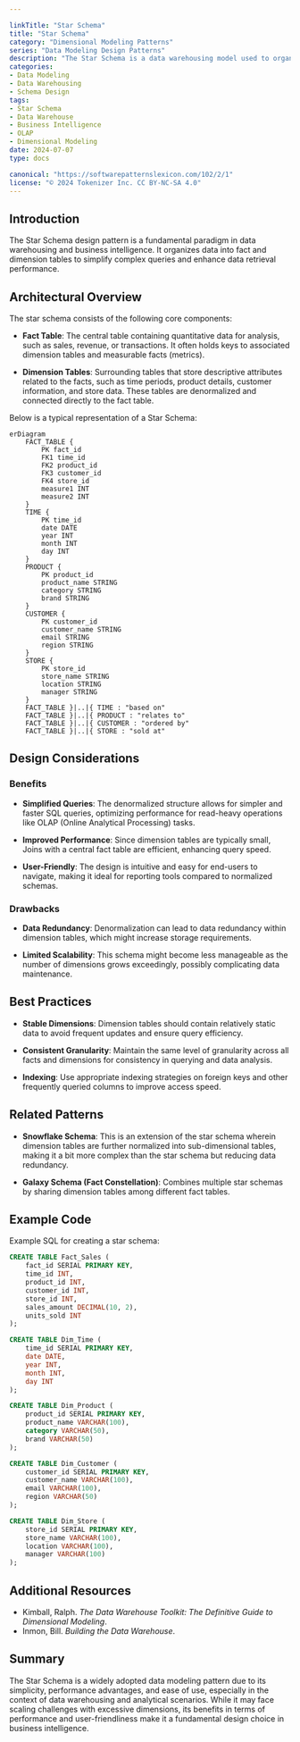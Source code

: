 ```yaml
---

linkTitle: "Star Schema"
title: "Star Schema"
category: "Dimensional Modeling Patterns"
series: "Data Modeling Design Patterns"
description: "The Star Schema is a data warehousing model used to organize data into a central fact table connected to multiple denormalized dimension tables, resembling a star structure. It is ideal for supporting complex queries and data analytics in business intelligence applications."
categories:
- Data Modeling
- Data Warehousing
- Schema Design
tags:
- Star Schema
- Data Warehouse
- Business Intelligence
- OLAP
- Dimensional Modeling
date: 2024-07-07
type: docs

canonical: "https://softwarepatternslexicon.com/102/2/1"
license: "© 2024 Tokenizer Inc. CC BY-NC-SA 4.0"
---
```


## Introduction

The Star Schema design pattern is a fundamental paradigm in data warehousing and business intelligence. It organizes data into fact and dimension tables to simplify complex queries and enhance data retrieval performance.

## Architectural Overview

The star schema consists of the following core components:

- **Fact Table**: The central table containing quantitative data for analysis, such as sales, revenue, or transactions. It often holds keys to associated dimension tables and measurable facts (metrics).

- **Dimension Tables**: Surrounding tables that store descriptive attributes related to the facts, such as time periods, product details, customer information, and store data. These tables are denormalized and connected directly to the fact table.

Below is a typical representation of a Star Schema:

```mermaid
erDiagram
    FACT_TABLE {
        PK fact_id
        FK1 time_id
        FK2 product_id
        FK3 customer_id
        FK4 store_id
        measure1 INT
        measure2 INT
    }
    TIME {
        PK time_id
        date DATE
        year INT
        month INT
        day INT
    }
    PRODUCT {
        PK product_id
        product_name STRING
        category STRING
        brand STRING
    }
    CUSTOMER {
        PK customer_id
        customer_name STRING
        email STRING
        region STRING
    }
    STORE {
        PK store_id
        store_name STRING
        location STRING
        manager STRING
    }
    FACT_TABLE }|..|{ TIME : "based on"
    FACT_TABLE }|..|{ PRODUCT : "relates to"
    FACT_TABLE }|..|{ CUSTOMER : "ordered by"
    FACT_TABLE }|..|{ STORE : "sold at"
```

## Design Considerations

### Benefits

- **Simplified Queries**: The denormalized structure allows for simpler and faster SQL queries, optimizing performance for read-heavy operations like OLAP (Online Analytical Processing) tasks.
  
- **Improved Performance**: Since dimension tables are typically small, Joins with a central fact table are efficient, enhancing query speed.

- **User-Friendly**: The design is intuitive and easy for end-users to navigate, making it ideal for reporting tools compared to normalized schemas.

### Drawbacks

- **Data Redundancy**: Denormalization can lead to data redundancy within dimension tables, which might increase storage requirements.

- **Limited Scalability**: This schema might become less manageable as the number of dimensions grows exceedingly, possibly complicating data maintenance.

## Best Practices

- **Stable Dimensions**: Dimension tables should contain relatively static data to avoid frequent updates and ensure query efficiency.
  
- **Consistent Granularity**: Maintain the same level of granularity across all facts and dimensions for consistency in querying and data analysis.

- **Indexing**: Use appropriate indexing strategies on foreign keys and other frequently queried columns to improve access speed.

## Related Patterns

- **Snowflake Schema**: This is an extension of the star schema wherein dimension tables are further normalized into sub-dimensional tables, making it a bit more complex than the star schema but reducing data redundancy.

- **Galaxy Schema (Fact Constellation)**: Combines multiple star schemas by sharing dimension tables among different fact tables.

## Example Code

Example SQL for creating a star schema:

```sql
CREATE TABLE Fact_Sales (
    fact_id SERIAL PRIMARY KEY,
    time_id INT,
    product_id INT,
    customer_id INT,
    store_id INT,
    sales_amount DECIMAL(10, 2),
    units_sold INT
);

CREATE TABLE Dim_Time (
    time_id SERIAL PRIMARY KEY,
    date DATE,
    year INT,
    month INT,
    day INT
);

CREATE TABLE Dim_Product (
    product_id SERIAL PRIMARY KEY,
    product_name VARCHAR(100),
    category VARCHAR(50),
    brand VARCHAR(50)
);

CREATE TABLE Dim_Customer (
    customer_id SERIAL PRIMARY KEY,
    customer_name VARCHAR(100),
    email VARCHAR(100),
    region VARCHAR(50)
);

CREATE TABLE Dim_Store (
    store_id SERIAL PRIMARY KEY,
    store_name VARCHAR(100),
    location VARCHAR(100),
    manager VARCHAR(100)
);
```

## Additional Resources

- Kimball, Ralph. *The Data Warehouse Toolkit: The Definitive Guide to Dimensional Modeling*.
- Inmon, Bill. *Building the Data Warehouse*.

## Summary

The Star Schema is a widely adopted data modeling pattern due to its simplicity, performance advantages, and ease of use, especially in the context of data warehousing and analytical scenarios. While it may face scaling challenges with excessive dimensions, its benefits in terms of performance and user-friendliness make it a fundamental design choice in business intelligence.
